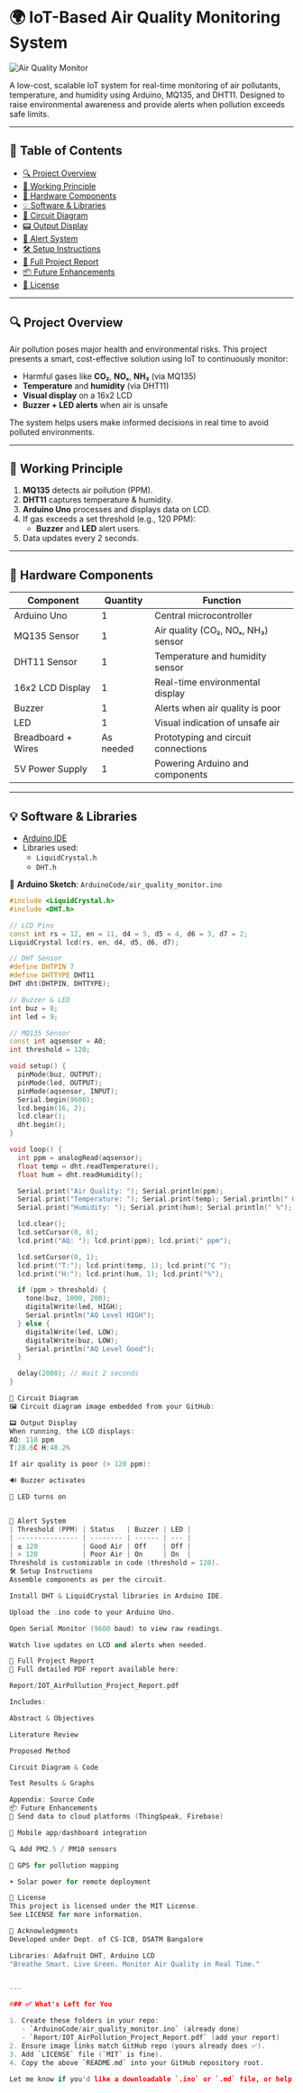 # 🌍 IoT-Based Air Quality Monitoring System

![Air Quality Monitor](https://github.com/sharad641/IoT-Based-Air-Quality-Monitoring-System/blob/main/images/circuit_diagram.jpg)

A low-cost, scalable IoT system for real-time monitoring of air pollutants, temperature, and humidity using Arduino, MQ135, and DHT11. Designed to raise environmental awareness and provide alerts when pollution exceeds safe limits.

---

## 📘 Table of Contents

- [🔍 Project Overview](#-project-overview)
- [🧠 Working Principle](#-working-principle)
- [🧰 Hardware Components](#-hardware-components)
- [💡 Software & Libraries](#-software--libraries)
- [🔌 Circuit Diagram](#-circuit-diagram)
- [📟 Output Display](#-output-display)
- [🚨 Alert System](#-alert-system)
- [🛠️ Setup Instructions](#-setup-instructions)
- [📄 Full Project Report](#-full-project-report)
- [📦 Future Enhancements](#-future-enhancements)
- [🧾 License](#-license)

---

## 🔍 Project Overview

Air pollution poses major health and environmental risks. This project presents a smart, cost-effective solution using IoT to continuously monitor:

- Harmful gases like **CO₂**, **NOₓ**, **NH₃** (via MQ135)
- **Temperature** and **humidity** (via DHT11)
- **Visual display** on a 16x2 LCD
- **Buzzer + LED alerts** when air is unsafe

The system helps users make informed decisions in real time to avoid polluted environments.

---

## 🧠 Working Principle

1. **MQ135** detects air pollution (PPM).
2. **DHT11** captures temperature & humidity.
3. **Arduino Uno** processes and displays data on LCD.
4. If gas exceeds a set threshold (e.g., 120 PPM):
   - **Buzzer** and **LED** alert users.
5. Data updates every 2 seconds.

---

## 🧰 Hardware Components

| Component            | Quantity | Function                                           |
|----------------------|----------|----------------------------------------------------|
| Arduino Uno          | 1        | Central microcontroller                            |
| MQ135 Sensor         | 1        | Air quality (CO₂, NOₓ, NH₃) sensor                |
| DHT11 Sensor         | 1        | Temperature and humidity sensor                    |
| 16x2 LCD Display     | 1        | Real-time environmental display                    |
| Buzzer               | 1        | Alerts when air quality is poor                    |
| LED                  | 1        | Visual indication of unsafe air                    |
| Breadboard + Wires   | As needed| Prototyping and circuit connections                |
| 5V Power Supply      | 1        | Powering Arduino and components                    |

---

## 💡 Software & Libraries

- [Arduino IDE](https://www.arduino.cc/en/software)
- Libraries used:
  - `LiquidCrystal.h`
  - `DHT.h`

📁 **Arduino Sketch**: `ArduinoCode/air_quality_monitor.ino`

```cpp
#include <LiquidCrystal.h>
#include <DHT.h>

// LCD Pins
const int rs = 12, en = 11, d4 = 5, d5 = 4, d6 = 3, d7 = 2;
LiquidCrystal lcd(rs, en, d4, d5, d6, d7);

// DHT Sensor
#define DHTPIN 7
#define DHTTYPE DHT11
DHT dht(DHTPIN, DHTTYPE);

// Buzzer & LED
int buz = 8;
int led = 9;

// MQ135 Sensor
const int aqsensor = A0;
int threshold = 120;

void setup() {
  pinMode(buz, OUTPUT);
  pinMode(led, OUTPUT);
  pinMode(aqsensor, INPUT);
  Serial.begin(9600);
  lcd.begin(16, 2);
  lcd.clear();
  dht.begin();
}

void loop() {
  int ppm = analogRead(aqsensor);
  float temp = dht.readTemperature();
  float hum = dht.readHumidity();

  Serial.print("Air Quality: "); Serial.println(ppm);
  Serial.print("Temperature: "); Serial.print(temp); Serial.println(" C");
  Serial.print("Humidity: "); Serial.print(hum); Serial.println(" %");

  lcd.clear();
  lcd.setCursor(0, 0);
  lcd.print("AQ: "); lcd.print(ppm); lcd.print(" ppm");

  lcd.setCursor(0, 1);
  lcd.print("T:"); lcd.print(temp, 1); lcd.print("C ");
  lcd.print("H:"); lcd.print(hum, 1); lcd.print("%");

  if (ppm > threshold) {
    tone(buz, 1000, 200);
    digitalWrite(led, HIGH);
    Serial.println("AQ Level HIGH");
  } else {
    digitalWrite(led, LOW);
    digitalWrite(buz, LOW);
    Serial.println("AQ Level Good");
  }

  delay(2000); // Wait 2 seconds
}

🔌 Circuit Diagram
🖼️ Circuit diagram image embedded from your GitHub:

📟 Output Display
When running, the LCD displays:
AQ: 110 ppm
T:28.6C H:48.2%

If air quality is poor (> 120 ppm):

🔊 Buzzer activates

🔴 LED turns on


🚨 Alert System
| Threshold (PPM) | Status   | Buzzer | LED |
| --------------- | -------- | ------ | --- |
| ≤ 120           | Good Air | Off    | Off |
| > 120           | Poor Air | On     | On  |
Threshold is customizable in code (threshold = 120).
🛠️ Setup Instructions
Assemble components as per the circuit.

Install DHT & LiquidCrystal libraries in Arduino IDE.

Upload the .ino code to your Arduino Uno.

Open Serial Monitor (9600 baud) to view raw readings.

Watch live updates on LCD and alerts when needed.

📄 Full Project Report
📑 Full detailed PDF report available here:

Report/IOT_AirPollution_Project_Report.pdf

Includes:

Abstract & Objectives

Literature Review

Proposed Method

Circuit Diagram & Code

Test Results & Graphs

Appendix: Source Code
📦 Future Enhancements
📡 Send data to cloud platforms (ThingSpeak, Firebase)

📱 Mobile app/dashboard integration

🔍 Add PM2.5 / PM10 sensors

📍 GPS for pollution mapping

☀️ Solar power for remote deployment

🧾 License
This project is licensed under the MIT License.
See LICENSE for more information.

🤝 Acknowledgments
Developed under Dept. of CS-ICB, DSATM Bangalore

Libraries: Adafruit DHT, Arduino LCD
"Breathe Smart. Live Green. Monitor Air Quality in Real Time."


---

### ✅ What's Left for You

1. Create these folders in your repo:
   - `ArduinoCode/air_quality_monitor.ino` (already done)
   - `Report/IOT_AirPollution_Project_Report.pdf` (add your report)
2. Ensure image links match GitHub repo (yours already does ✅).
3. Add `LICENSE` file (`MIT` is fine).
4. Copy the above `README.md` into your GitHub repository root.

Let me know if you'd like a downloadable `.ino` or `.md` file, or help creating a license.

